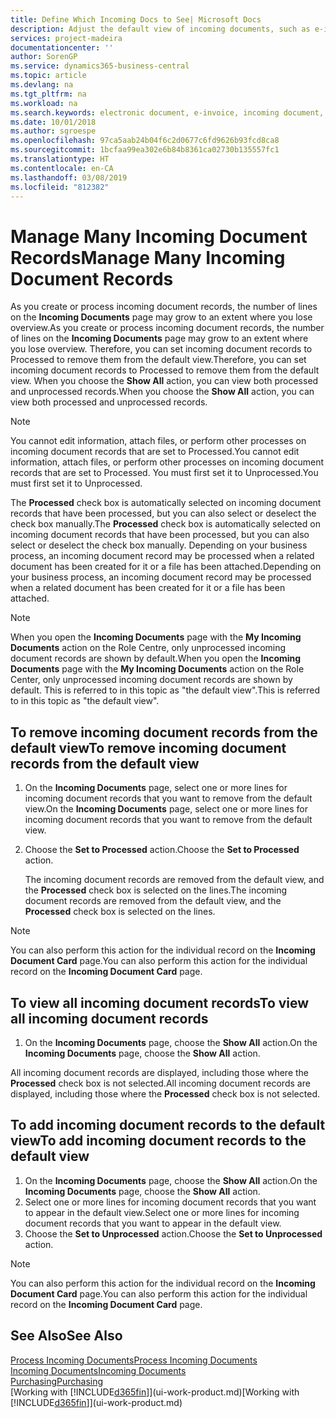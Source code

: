 ```yaml
---
title: Define Which Incoming Docs to See| Microsoft Docs
description: Adjust the default view of incoming documents, such as e-invoices, to improve your overview of processed and unprocessed records.
services: project-madeira
documentationcenter: ''
author: SorenGP
ms.service: dynamics365-business-central
ms.topic: article
ms.devlang: na
ms.tgt_pltfrm: na
ms.workload: na
ms.search.keywords: electronic document, e-invoice, incoming document, OCR, ecommerce, document exchange, import invoice
ms.date: 10/01/2018
ms.author: sgroespe
ms.openlocfilehash: 97ca5aab24b04f6c2d0677c6fd9626b93fcd8ca8
ms.sourcegitcommit: 1bcfaa99ea302e6b84b8361ca02730b135557fc1
ms.translationtype: HT
ms.contentlocale: en-CA
ms.lasthandoff: 03/08/2019
ms.locfileid: "812382"
---
```

# <a name="manage-many-incoming-document-records"></a><span data-ttu-id="6c5af-103">Manage Many Incoming Document Records</span><span class="sxs-lookup"><span data-stu-id="6c5af-103">Manage Many Incoming Document Records</span></span>
<span data-ttu-id="6c5af-104">As you create or process incoming document records, the number of lines on the **Incoming Documents** page may grow to an extent where you lose overview.</span><span class="sxs-lookup"><span data-stu-id="6c5af-104">As you create or process incoming document records, the number of lines on the **Incoming Documents** page may grow to an extent where you lose overview.</span></span> <span data-ttu-id="6c5af-105">Therefore, you can set incoming document records to Processed to remove them from the default view.</span><span class="sxs-lookup"><span data-stu-id="6c5af-105">Therefore, you can set incoming document records to Processed to remove them from the default view.</span></span> <span data-ttu-id="6c5af-106">When you choose the **Show All** action, you can view both processed and unprocessed records.</span><span class="sxs-lookup"><span data-stu-id="6c5af-106">When you choose the **Show All** action, you can view both processed and unprocessed records.</span></span>

> [!NOTE]  
>   <span data-ttu-id="6c5af-107">You cannot edit information, attach files, or perform other processes on incoming document records that are set to Processed.</span><span class="sxs-lookup"><span data-stu-id="6c5af-107">You cannot edit information, attach files, or perform other processes on incoming document records that are set to Processed.</span></span> <span data-ttu-id="6c5af-108">You must first set it to Unprocessed.</span><span class="sxs-lookup"><span data-stu-id="6c5af-108">You must first set it to Unprocessed.</span></span>

<span data-ttu-id="6c5af-109">The **Processed** check box is automatically selected on incoming document records that have been processed, but you can also select or deselect the check box manually.</span><span class="sxs-lookup"><span data-stu-id="6c5af-109">The **Processed** check box is automatically selected on incoming document records that have been processed, but you can also select or deselect the check box manually.</span></span> <span data-ttu-id="6c5af-110">Depending on your business process, an incoming document record may be processed when a related document has been created for it or a file has been attached.</span><span class="sxs-lookup"><span data-stu-id="6c5af-110">Depending on your business process, an incoming document record may be processed when a related document has been created for it or a file has been attached.</span></span>

> [!NOTE]  
>   <span data-ttu-id="6c5af-111">When you open the **Incoming Documents** page with the **My Incoming Documents** action on the Role Centre, only unprocessed incoming document records are shown by default.</span><span class="sxs-lookup"><span data-stu-id="6c5af-111">When you open the **Incoming Documents** page with the **My Incoming Documents** action on the Role Center, only unprocessed incoming document records are shown by default.</span></span> <span data-ttu-id="6c5af-112">This is referred to in this topic as "the default view".</span><span class="sxs-lookup"><span data-stu-id="6c5af-112">This is referred to in this topic as "the default view".</span></span>

## <a name="to-remove-incoming-document-records-from-the-default-view"></a><span data-ttu-id="6c5af-113">To remove incoming document records from the default view</span><span class="sxs-lookup"><span data-stu-id="6c5af-113">To remove incoming document records from the default view</span></span>
1. <span data-ttu-id="6c5af-114">On the **Incoming Documents** page, select one or more lines for incoming document records that you want to remove from the default view.</span><span class="sxs-lookup"><span data-stu-id="6c5af-114">On the **Incoming Documents** page, select one or more lines for incoming document records that you want to remove from the default view.</span></span>
2. <span data-ttu-id="6c5af-115">Choose the **Set to Processed** action.</span><span class="sxs-lookup"><span data-stu-id="6c5af-115">Choose the **Set to Processed** action.</span></span>

    <span data-ttu-id="6c5af-116">The incoming document records are removed from the default view, and the **Processed** check box is selected on the lines.</span><span class="sxs-lookup"><span data-stu-id="6c5af-116">The incoming document records are removed from the default view, and the **Processed** check box is selected on the lines.</span></span>

> [!NOTE]  
>   <span data-ttu-id="6c5af-117">You can also perform this action for the individual record on the **Incoming Document Card** page.</span><span class="sxs-lookup"><span data-stu-id="6c5af-117">You can also perform this action for the individual record on the **Incoming Document Card** page.</span></span>

## <a name="to-view-all-incoming-document-records"></a><span data-ttu-id="6c5af-118">To view all incoming document records</span><span class="sxs-lookup"><span data-stu-id="6c5af-118">To view all incoming document records</span></span>
1. <span data-ttu-id="6c5af-119">On the **Incoming Documents** page, choose the **Show All** action.</span><span class="sxs-lookup"><span data-stu-id="6c5af-119">On the **Incoming Documents** page, choose the **Show All** action.</span></span>

<span data-ttu-id="6c5af-120">All incoming document records are displayed, including those where the **Processed** check box is not selected.</span><span class="sxs-lookup"><span data-stu-id="6c5af-120">All incoming document records are displayed, including those where the **Processed** check box is not selected.</span></span>

## <a name="to-add-incoming-document-records-to-the-default-view"></a><span data-ttu-id="6c5af-121">To add incoming document records to the default view</span><span class="sxs-lookup"><span data-stu-id="6c5af-121">To add incoming document records to the default view</span></span>
1. <span data-ttu-id="6c5af-122">On the **Incoming Documents** page, choose the **Show All** action.</span><span class="sxs-lookup"><span data-stu-id="6c5af-122">On the **Incoming Documents** page, choose the **Show All** action.</span></span>
2. <span data-ttu-id="6c5af-123">Select one or more lines for incoming document records that you want to appear in the default view.</span><span class="sxs-lookup"><span data-stu-id="6c5af-123">Select one or more lines for incoming document records that you want to appear in the default view.</span></span>
3. <span data-ttu-id="6c5af-124">Choose the **Set to Unprocessed** action.</span><span class="sxs-lookup"><span data-stu-id="6c5af-124">Choose the **Set to Unprocessed** action.</span></span>  

> [!NOTE]  
>   <span data-ttu-id="6c5af-125">You can also perform this action for the individual record on the **Incoming Document Card** page.</span><span class="sxs-lookup"><span data-stu-id="6c5af-125">You can also perform this action for the individual record on the **Incoming Document Card** page.</span></span>

## <a name="see-also"></a><span data-ttu-id="6c5af-126">See Also</span><span class="sxs-lookup"><span data-stu-id="6c5af-126">See Also</span></span>
[<span data-ttu-id="6c5af-127">Process Incoming Documents</span><span class="sxs-lookup"><span data-stu-id="6c5af-127">Process Incoming Documents</span></span>](across-process-income-documents.md)  
[<span data-ttu-id="6c5af-128">Incoming Documents</span><span class="sxs-lookup"><span data-stu-id="6c5af-128">Incoming Documents</span></span>](across-income-documents.md)  
[<span data-ttu-id="6c5af-129">Purchasing</span><span class="sxs-lookup"><span data-stu-id="6c5af-129">Purchasing</span></span>](purchasing-manage-purchasing.md)  
<span data-ttu-id="6c5af-130">[Working with [!INCLUDE[d365fin](includes/d365fin_md.md)]](ui-work-product.md)</span><span class="sxs-lookup"><span data-stu-id="6c5af-130">[Working with [!INCLUDE[d365fin](includes/d365fin_md.md)]](ui-work-product.md)</span></span>
